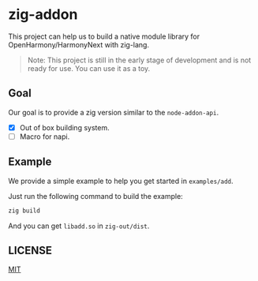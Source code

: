 # zig-addon

This project can help us to build a native module library for OpenHarmony/HarmonyNext with zig-lang.

> Note: This project is still in the early stage of development and is not ready for use. You can use it as a toy.


## Goal

Our goal is to provide a zig version similar to the `node-addon-api`.

- [x] Out of box building system.
- [ ] Macro for napi.

## Example

We provide a simple example to help you get started in `examples/add`.

Just run the following command to build the example:

```bash
zig build
```

And you can get `libadd.so` in `zig-out/dist`.


## LICENSE

[MIT](./LICENSE)
